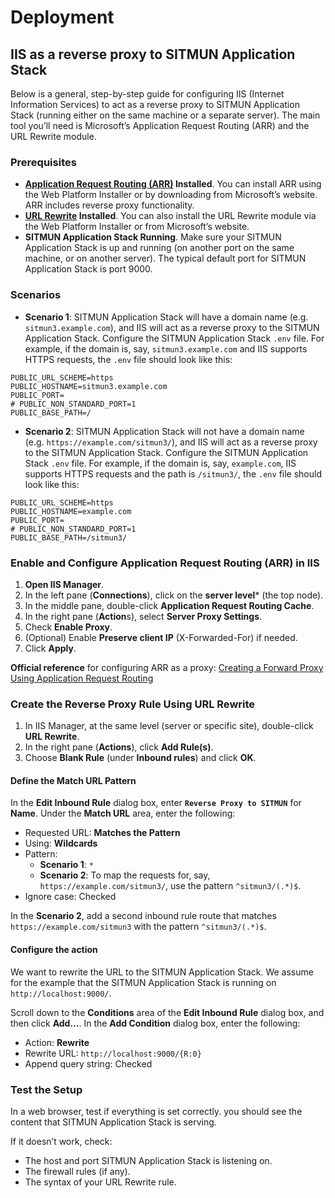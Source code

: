 # Deployment

## IIS as a reverse proxy to SITMUN Application Stack

Below is a general, step-by-step guide for configuring IIS (Internet Information Services) to act as a reverse proxy to SITMUN Application Stack (running either on the same machine or a separate server). The main tool you’ll need is Microsoft’s Application Request Routing (ARR) and the URL Rewrite module.

### Prerequisites

- **[Application Request Routing (ARR)](https://learn.microsoft.com/en-us/iis/extensions/planning-for-arr/application-request-routing-version-2-overview) Installed**. You can install ARR using the Web Platform Installer or by downloading from Microsoft’s website. ARR includes reverse proxy functionality.
- **[URL Rewrite](https://learn.microsoft.com/en-us/iis/extensions/url-rewrite-module/using-the-url-rewrite-module) Installed**. You can also install the URL Rewrite module via the Web Platform Installer or from Microsoft’s website.
- **SITMUN Application Stack Running**. Make sure your SITMUN Application Stack is up and running (on another port on the same machine, or on another server). The typical default port for SITMUN Application Stack is port 9000.

### Scenarios

- **Scenario 1**: SITMUN Application Stack will have a domain name (e.g. `sitmun3.example.com`), and IIS will act as a reverse proxy to the SITMUN Application Stack.
Configure the SITMUN Application Stack `.env` file. For example, if the domain is, say, `sitmun3.example.com` and IIS supports HTTPS requests, the `.env` file should look like this:

```properties
PUBLIC_URL_SCHEME=https
PUBLIC_HOSTNAME=sitmun3.example.com
PUBLIC_PORT=
# PUBLIC_NON_STANDARD_PORT=1
PUBLIC_BASE_PATH=/
```

- **Scenario 2**: SITMUN Application Stack will not have a domain name (e.g. `https://example.com/sitmun3/`), and IIS will act as a reverse proxy to the SITMUN Application Stack.
Configure the SITMUN Application Stack `.env` file. For example, if the domain is, say, `example.com`, IIS supports HTTPS requests and the path is `/sitmun3/`, the `.env` file should look like this:

```properties
PUBLIC_URL_SCHEME=https
PUBLIC_HOSTNAME=example.com
PUBLIC_PORT= 
# PUBLIC_NON_STANDARD_PORT=1
PUBLIC_BASE_PATH=/sitmun3/
```

### Enable and Configure Application Request Routing (ARR) in IIS

1. **Open IIS Manager**.
2. In the left pane (**Connections**), click on the **server level*** (the top node).
3. In the middle pane, double-click **Application Request Routing Cache**.
4. In the right pane (**Action**s), select **Server Proxy Settings**.
5. Check **Enable Proxy**.
6. (Optional) Enable **Preserve client IP** (X-Forwarded-For) if needed.
7. Click **Apply**.

**Official reference** for configuring ARR as a proxy: [Creating a Forward Proxy Using Application Request Routing](https://learn.microsoft.com/en-us/iis/extensions/configuring-application-request-routing-arr/creating-a-forward-proxy-using-application-request-routing)

### Create the Reverse Proxy Rule Using URL Rewrite

1. In IIS Manager, at the same level (server or specific site), double-click **URL Rewrite**.
2. In the right pane (**Actions**), click **Add Rule(s)**.
3. Choose **Blank Rule** (under **Inbound rules**) and click **OK**.

#### Define the Match URL Pattern

In the **Edit Inbound Rule** dialog box, enter **`Reverse Proxy to SITMUN`** for **Name**.
Under the **Match URL** area, enter the following:

- Requested URL: **Matches the Pattern**
- Using: **Wildcards**
- Pattern:
  - **Scenario 1**: `*`
  - **Scenario 2**: To map the requests for, say, `https://example.com/sitmun3/`, use the pattern `^sitmun3/(.*)$`.
- Ignore case: Checked

In the **Scenario 2**, add a second inbound rule route that matches `https://example.com/sitmun3` with the pattern `^sitmun3/(.*)$`.

#### Configure the action

We want to rewrite the URL to the SITMUN Application Stack. We assume for the example that the SITMUN Application Stack is running on `http://localhost:9000/`.

Scroll down to the **Conditions** area of the **Edit Inbound Rule** dialog box, and then click **Add...**.
In the **Add Condition** dialog box, enter the following:

- Action: **Rewrite**
- Rewrite URL: `http://localhost:9000/{R:0}`
- Append query string: Checked

### Test the Setup

In a web browser, test if everything is set correctly. you should see the content that SITMUN Application Stack is serving.

If it doesn’t work, check:

- The host and port SITMUN Application Stack is listening on.
- The firewall rules (if any).
- The syntax of your URL Rewrite rule.

